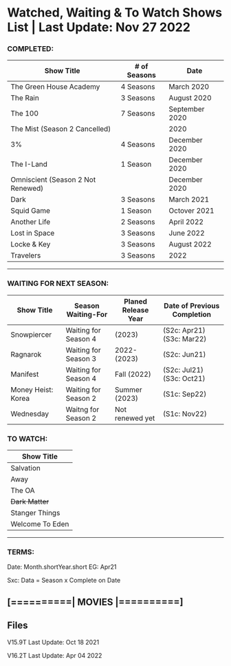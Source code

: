 # Watched, Waiting & To Watch Shows List | Last Update: Nov 27 2022

### COMPLETED:
Show Title		| # of Seasons		| Date
----------------------- | --------------------- | ---------
The Green House Academy | 4 Seasons 		        | March 2020
The Rain 		            | 3 Seasons		          | August 2020
The 100 		            | 7 Seasons 		        | September 2020
The Mist (Season 2 Cancelled) | 		            | 2020
3% 			                | 4 Seasons 		        | December 2020
The I-Land		          | 1 Season		          | December 2020
Omniscient (Season 2 Not Renewed) |		          | December 2020
Dark			              | 3 Seasons		          | March 2021
Squid Game		          | 1 Season		          | Octover 2021
Another Life		        | 2 Seasons		          | April 2022
Lost in Space		        | 3 Seasons		          | June 2022
Locke & Key             | 3 Seasons             | August 2022
Travelers               | 3 Seasons             | 2022
---------------------------------------------------------------------
### WAITING FOR NEXT SEASON:
Show Title		| Season Waiting-For	| Planed Release Year	| Date of Previous Completion
----------------------- | --------------------- | --------------------- | ---------------------------
Snowpiercer 		    | Waiting for Season 4 	| (2023) 		            | (S2c: Apr21) (S3c: Mar22)
Ragnarok 		        | Waiting for Season 3 	| 2022-(2023)			    | (S2c: Jun21)
Manifest 		        | Waiting for Season 4 	| Fall (2022)			    | (S2c: Jul21) (S3c: Oct21)
Money Heist: Korea  | Waiting for Season 2        | Summer (2023)            | (S1c: Sep22)
Wednesday              | Waitng for Season 2      | Not renewed yet           | (S1c: Nov22)


### TO WATCH:
Show Title              |
----------------------- |
Salvation		        |
Away			        |
The OA		      	|
~~Dark Matter~~		|
Stanger Things		|
Welcome To Eden    |

---------------------------------------------------------------------

### TERMS:

Date: Month.shortYear.short EG: Apr21

Sxc: Data = Season x Complete on Date

[==========| MOVIES |==========]
--------------------------------



## Files

V15.9T Last Update: Oct 18 2021

V16.2T Last Update: Apr 04 2022
